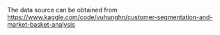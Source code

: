 The data source can be obtained from https://www.kaggle.com/code/vuhunghn/customer-segmentation-and-market-basket-analysis